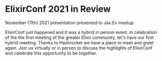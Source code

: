 # ElixirConf 2021 in Review

November (11th) 2021 presentation presented to Jax.Ex meetup.

ElixirConf just happened and it was a hybrid in person event. In celebration of
the the first meeting of the greater Elixir community, let's have our first
hybrid meeting. Thanks to Hashrocket we have a place to meet and greet again.
Join us virtually or in person to discuss the highlights of ElixirConf and
celebrate this opportunity to be together.
